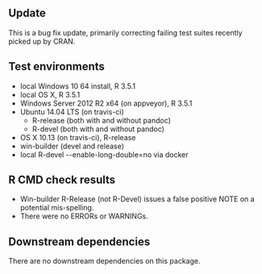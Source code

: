 ## Update

This is a bug fix update, primarily correcting failing test suites recently
picked up by CRAN.

## Test environments

* local Windows 10 64 install, R 3.5.1
* local OS X, R 3.5.1
* Windows Server 2012 R2 x64 (on appveyor), R 3.5.1
* Ubuntu 14.04 LTS (on travis-ci)
  * R-release (both with and without pandoc)
  * R-devel  (both with and without pandoc)
* OS X 10.13 (on travis-ci), R-release
* win-builder (devel and release)
* local R-devel --enable-long-double=no via docker

## R CMD check results

* Win-builder R-Release (not R-Devel) issues a false positive NOTE on a 
  potential mis-spelling.
* There were no ERRORs or WARNINGs.

## Downstream dependencies

There are no downstream dependencies on this package.
